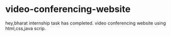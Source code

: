 # video-conferencing-website
hey,bharat internship task has completed. video conferencing website using html,css,java scrip.
